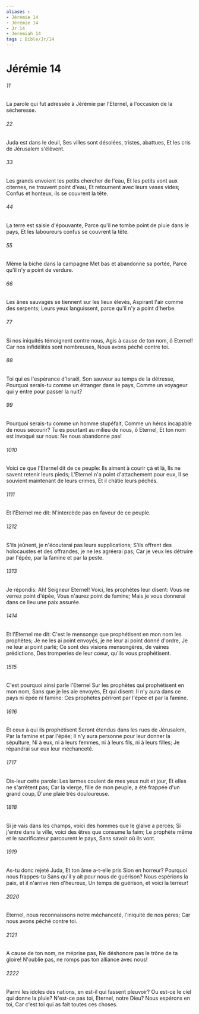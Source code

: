 ```yaml
---
aliases : 
- Jérémie 14
- Jérémie 14
- Jr 14
- Jeremiah 14
tags : Bible/Jr/14
---
```


# Jérémie 14

###### 11
La parole qui fut adressée à Jérémie par l'Eternel, à l'occasion de la sécheresse.
###### 22
Juda est dans le deuil, Ses villes sont désolées, tristes, abattues, Et les cris de Jérusalem s'élèvent.
###### 33
Les grands envoient les petits chercher de l'eau, Et les petits vont aux citernes, ne trouvent point d'eau, Et retournent avec leurs vases vides; Confus et honteux, ils se couvrent la tête.
###### 44
La terre est saisie d'épouvante, Parce qu'il ne tombe point de pluie dans le pays, Et les laboureurs confus se couvrent la tête.
###### 55
Même la biche dans la campagne Met bas et abandonne sa portée, Parce qu'il n'y a point de verdure.
###### 66
Les ânes sauvages se tiennent sur les lieux élevés, Aspirant l'air comme des serpents; Leurs yeux languissent, parce qu'il n'y a point d'herbe.
###### 77
Si nos iniquités témoignent contre nous, Agis à cause de ton nom, ô Eternel! Car nos infidélités sont nombreuses, Nous avons péché contre toi.
###### 88
Toi qui es l'espérance d'Israël, Son sauveur au temps de la détresse, Pourquoi serais-tu comme un étranger dans le pays, Comme un voyageur qui y entre pour passer la nuit?
###### 99
Pourquoi serais-tu comme un homme stupéfait, Comme un héros incapable de nous secourir? Tu es pourtant au milieu de nous, ô Eternel, Et ton nom est invoqué sur nous: Ne nous abandonne pas!
###### 1010
Voici ce que l'Eternel dit de ce peuple: Ils aiment à courir çà et là, Ils ne savent retenir leurs pieds; L'Eternel n'a point d'attachement pour eux, Il se souvient maintenant de leurs crimes, Et il châtie leurs péchés.
###### 1111
Et l'Eternel me dit: N'intercède pas en faveur de ce peuple.
###### 1212
S'ils jeûnent, je n'écouterai pas leurs supplications; S'ils offrent des holocaustes et des offrandes, je ne les agréerai pas; Car je veux les détruire par l'épée, par la famine et par la peste.
###### 1313
Je répondis: Ah! Seigneur Eternel! Voici, les prophètes leur disent: Vous ne verrez point d'épée, Vous n'aurez point de famine; Mais je vous donnerai dans ce lieu une paix assurée.
###### 1414
Et l'Eternel me dit: C'est le mensonge que prophétisent en mon nom les prophètes; Je ne les ai point envoyés, je ne leur ai point donné d'ordre, Je ne leur ai point parlé; Ce sont des visions mensongères, de vaines prédictions, Des tromperies de leur coeur, qu'ils vous prophétisent.
###### 1515
C'est pourquoi ainsi parle l'Eternel Sur les prophètes qui prophétisent en mon nom, Sans que je les aie envoyés, Et qui disent: Il n'y aura dans ce pays ni épée ni famine: Ces prophètes périront par l'épée et par la famine.
###### 1616
Et ceux à qui ils prophétisent Seront étendus dans les rues de Jérusalem, Par la famine et par l'épée; Il n'y aura personne pour leur donner la sépulture, Ni à eux, ni à leurs femmes, ni à leurs fils, ni à leurs filles; Je répandrai sur eux leur méchanceté.
###### 1717
Dis-leur cette parole: Les larmes coulent de mes yeux nuit et jour, Et elles ne s'arrêtent pas; Car la vierge, fille de mon peuple, a été frappée d'un grand coup, D'une plaie très douloureuse.
###### 1818
Si je vais dans les champs, voici des hommes que le glaive a percés; Si j'entre dans la ville, voici des êtres que consume la faim; Le prophète même et le sacrificateur parcourent le pays, Sans savoir où ils vont.
###### 1919
As-tu donc rejeté Juda, Et ton âme a-t-elle pris Sion en horreur? Pourquoi nous frappes-tu Sans qu'il y ait pour nous de guérison? Nous espérions la paix, et il n'arrive rien d'heureux, Un temps de guérison, et voici la terreur!
###### 2020
Eternel, nous reconnaissons notre méchanceté, l'iniquité de nos pères; Car nous avons péché contre toi.
###### 2121
A cause de ton nom, ne méprise pas, Ne déshonore pas le trône de ta gloire! N'oublie pas, ne romps pas ton alliance avec nous!
###### 2222
Parmi les idoles des nations, en est-il qui fassent pleuvoir? Ou est-ce le ciel qui donne la pluie? N'est-ce pas toi, Eternel, notre Dieu? Nous espérons en toi, Car c'est toi qui as fait toutes ces choses.

